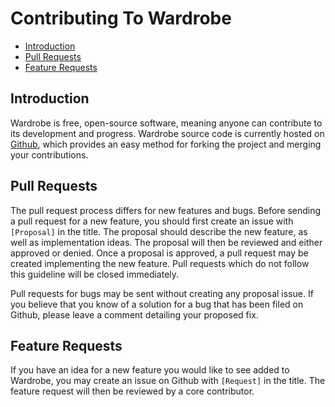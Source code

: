 # Contributing To Wardrobe

- [Introduction](#introduction)
- [Pull Requests](#pull-requests)
- [Feature Requests](#feature-requests)

<a name="introduction"></a>
## Introduction

Wardrobe is free, open-source software, meaning anyone can contribute to its development and progress. Wardrobe source code is currently hosted on [Github](//github.com/wardrobecms), which provides an easy method for forking the project and merging your contributions.

<a name="pull-requests"></a>
## Pull Requests

The pull request process differs for new features and bugs. Before sending a pull request for a new feature, you should first create an issue with `[Proposal]` in the title. The proposal should describe the new feature, as well as implementation ideas. The proposal will then be reviewed and either approved or denied. Once a proposal is approved, a pull request may be created implementing the new feature. Pull requests which do not follow this guideline will be closed immediately.

Pull requests for bugs may be sent without creating any proposal issue. If you believe that you know of a solution for a bug that has been filed on Github, please leave a comment detailing your proposed fix.

<a name="feature-requests"></a>
## Feature Requests

If you have an idea for a new feature you would like to see added to Wardrobe, you may create an issue on Github with `[Request]` in the title. The feature request will then be reviewed by a core contributor.
